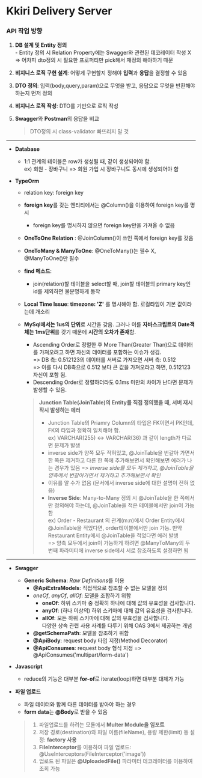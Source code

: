 # Kkiri Delivery Server

### API 작업 방향

1. **DB 설계 및 Entity 정의**  
   \- Entity 정의 시 Relation Property에는 Swagger와 관련된 데코레이터 작성 X  
    => 어차피 dto정의 시 필요한 프로퍼티만 pick해서 재정의 해야하기 때문
2. **비지니스 로직 구현 설계**: 어떻게 구현할지 정해야 **입력**과 **응답**을 결정할 수 있음
3. **DTO 정의**: 입력(body,query,param)으로 무엇을 받고, 응답으로 무엇을 반환해야 하는지 먼저 정의
4. **비지니스 로직 작성**: DTO를 기반으로 로직 작성
5. **Swagger**와 **Postman**의 응답을 비교

   > DTO정의 시 class-validator 빠뜨리지 말 것

---

- **Database**

  - 1:1 관계의 테이블은 row가 생성될 때, 같이 생성되어야 함.  
    ex) 회원 - 장바구니 => 회원 가입 시 장바구니도 동시에 생성되어야 함

- **TypeOrm**

  - relation key: foreign key
  - **foreign key**를 갖는 엔티티에서는 @Column()을 이용하여 foreign key를 명시
    - foreign key를 명시하지 않으면 foreign key만을 가져올 수 없음
  - **OneToOne Relation** : @JoinColumn()이 쓰인 쪽에서 foreign key를 갖음
  - **OneToMany & ManyToOne**: @OneToMany()는 필수 X, @ManyToOne()만 필수
  - **find 메소드**:

    - join(relation)할 테이블을 select할 때, join할 테이블의 primary key인 id를 제외하면 불분명하게 동작

  - **Local Time Issue**: **timezone: 'Z'** 를 명시해야 함. 로컬타임이 기본 값이라는데 개소리
  - **MySql에서는 1us의 단위**로 시간을 갖음. 그러나 이를 **자바스크립트의 Date객체는 1ms단위**를 갖기 때문에 **시간의 오차가 존재**함.

    - Ascending Order로 정렬한 후 More Than(Greater Than)으로 데이터를 가져오려고 하면 자신의 데이터를 포함하는 이슈가 생김.  
      => DB 측: 0.512123의 데이터를 서버로 가져오면 서버 측: 0.512  
      => 이를 다시 DB측으로 0.512 보다 큰 값을 가져오라고 하면, 0.512123 자신이 포함 됨.
    - Descending Order로 정렬하더라도 0.1ms 미만의 차이가 난다면 문제가 발생할 수 있음.

    > **Junction Table(JoinTable)의 Entity를 직접 정의했을 때, 서버 재시작시 발생하는 에러**
    >
    > - Junction Table의 Priamry Column의 타입은 FK이면서 PK인데, FK의 타입과 정확히 일치해야 함.  
    >   ex) VARCHAR(255) <-> VARCHAR(36) 과 같이 length가 다르면 문제가 발생
    > - inverse side가 양쪽 모두 적혀있고, @JoinTable을 번갈아 가면서 한 쪽은 제거하고 다른 한 쪽에 추가해보면서 확인해보면 에러가 나는 경우가 있음
    >   => _inverse side를 모두 제거하고, @JoinTable을 양측에서 번갈아가면서 제거하고 추가해보면서 확인_
    > - 이유를 알 수가 없음 (문서에서 inverse side에 대한 설명이 전혀 없음)
    > - **Inverse Side**: Many-to-Many 정의 시 @JoinTable을 한 쪽에서만 정의해야 하는데, @JoinTable을 적은 테이블에서만 join이 가능함  
    >   ex) Order - Restaurant 의 관계(m:n)에서 Order Entity에서 @JoinTable을 적었다면, order테이블에서만 join 가능. 만약 Restaurant Entity에서 @JoinTable을 적었다면 에러 발생  
    >   => 양측 모두에서 join이 가능하게 하려면 @ManyToMany의 두 번째 파라미터에 inverse side에서 서로 참조하도록 설정하면 됨

---

- **Swagger**

  - **Generic Schema**: *Raw Definitions*를 이용
    - **@ApiExtraModels**: 직접적으로 참조할 수 없는 모델을 정의
    - _oneOf_, _anyOf_, _allOf_: 모델을 조합하기 위함
      - **oneOf**: 하위 스키마 중 정확히 하나에 대해 값의 유효성을 검사합니다.
      - **anyOf**: (하나 이상의) 하위 스키마에 대해 값의 유효성을 검사합니다.
      - **allOf**: 모든 하위 스키마에 대해 값의 유효성을 검사합니다.  
        다양한 상속 관련 사용 사례를 다루기 위해 OAS 3에서 제공하는 개념
    - **@getSchemaPath**: 모델을 참조하기 위함
    - **@ApiBody**: request body 타입 지정(Method Decorator)
    - **@ApiConsumes**: request body 형식 지정 => @ApiConsumes('multipart/form-data')

- **Javascript**

  - reduce의 기능은 대부분 **for-of**로 iterate(loop)하면 대부분 대체가 가능

- **파일 업로드**

  - 파일 데이터와 함께 다른 데이터를 받아야 하는 경우
  - **form data**는 **@Body**로 받을 수 있음

  > 1. 파일업로드를 하려는 모듈에서 **Multer Module을 임포트**
  > 2. 저장 경로(destination)와 파일 이름(fileName), 용량 제한(limit) 등 설정: **factory 사용**
  > 3. **FileInterceptor**를 이용하여 파일 업로드: @UseInterceptors(FileInterceptor('image'))
  > 4. 업로드 된 파일은 **@UploadedFile()** 파라미터 데코레이터를 이용하여 조회 가능
